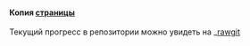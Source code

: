 #### Копия [страницы](https://developer.github.com/)
Текущий прогресс в репозитории можно увидеть на _[rawgit](https://rawgit.com/Denvy47/GitAPI/master/index.html)
